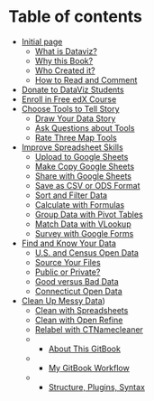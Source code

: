 # Table of contents

* [Initial page](README.md)
   * [What is Dataviz?](introduction/what.md)
   * [Why this Book?](introduction/why.md)
   * [Who Created it?](introduction/who.md)
   * [How to Read and Comment](introduction/how.md)
* [Donate to DataViz Students](donate/README.md)
* [Enroll in Free edX Course](enroll/README.md)
* [Choose Tools to Tell Story](choose/README.md)
   * [Draw Your Data Story](choose/draw/README.md)
   * [Ask Questions about Tools](choose/ask/README.md)
   * [Rate Three Map Tools](choose/rate/README.md)
* [Improve Spreadsheet Skills](spreadsheet/README.md)
   * [Upload to Google Sheets](spreadsheet/upload/README.md)
   * [Make Copy Google Sheets](spreadsheet/copy/README.md)
   * [Share with Google Sheets](spreadsheet/share/README.md)
   * [Save as CSV or ODS Format](spreadsheet/csv/README.md)
   * [Sort and Filter Data](spreadsheet/sort/README.md)
   * [Calculate with Formulas](spreadsheet/calculate/README.md)
   * [Group Data with Pivot Tables](spreadsheet/pivot/README.md)
   * [Match Data with VLookup](spreadsheet/vlookup/README.md)
   * [Survey with Google Forms](spreadsheet/forms/README.md)
* [Find and Know Your Data](find/README.md)
   * [U.S. and Census Open Data](find/us/README.md)
   * [Source Your Files](find/source/README.md)
   * [Public or Private?](find/public-private/README.md)
   * [Good versus Bad Data](find/good-bad/README.md)
   * [Connecticut Open Data](find/ct/README.md)
* [Clean Up Messy Data](clean/README.md))
  * [Clean with Spreadsheets](clean/spreadsheets/README.md)
  * [Clean with Open Refine](clean/open-refine/README.md)
  * [Relabel with CTNamecleaner](clean/ctnamecleaner/README.md)   
  * * [About This GitBook](gitbook/README.md)
  * * [My GitBook Workflow](gitbook/workflow.md)
  * * [Structure, Plugins, Syntax](gitbook/structure.md)
